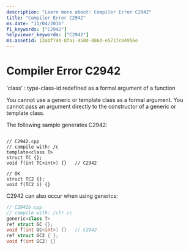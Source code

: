```yaml
---
description: "Learn more about: Compiler Error C2942"
title: "Compiler Error C2942"
ms.date: "11/04/2016"
f1_keywords: ["C2942"]
helpviewer_keywords: ["C2942"]
ms.assetid: 13abf744-8fa1-450d-886d-e5717c04956e
---
```

# Compiler Error C2942

'class' : type-class-id redefined as a formal argument of a function

You cannot use a generic or template class as a formal argument. You cannot pass an argument directly to the constructor of a generic or template class.

The following sample generates C2942:

```

// C2942.cpp
// compile with: /c
template<class T>
struct TC {};
void f(int TC<int>) {}   // C2942

// OK
struct TC2 {};
void f(TC2 i) {}
```

C2942 can also occur when using generics:

```cpp
// C2942b.cpp
// compile with: /clr /c
generic<class T>
ref struct GC {};
void f(int GC<int>) {}   // C2942
ref struct GC2 { };
void f(int GC2) {}
```
